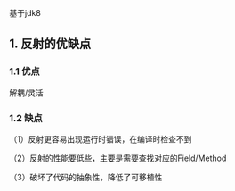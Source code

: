 基于jdk8

## 1. 反射的优缺点

### 1.1 优点

解耦/灵活



### 1.2 缺点

（1）反射更容易出现运行时错误，在编译时检查不到

（2）反射的性能要低些，主要是需要查找对应的Field/Method

（3）破坏了代码的抽象性，降低了可移植性














